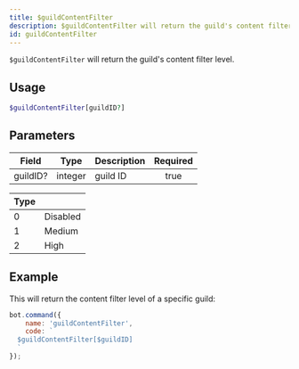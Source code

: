 ```yaml
---
title: $guildContentFilter
description: $guildContentFilter will return the guild's content filter level.
id: guildContentFilter
---
```


`$guildContentFilter` will return the guild's content filter level.

## Usage

```php
$guildContentFilter[guildID?]
```

## Parameters

| Field    | Type    | Description | Required |
|----------|---------|-------------|:--------:|
| guildID? | integer | guild ID    |   true   |

| Type |          |
|------|----------|
| 0    | Disabled |
| 1    | Medium   |
| 2    | High     |

## Example

This will return the content filter level of a specific guild:

```javascript
bot.command({
    name: 'guildContentFilter',
    code: `
  $guildContentFilter[$guildID]
  `
});
```
